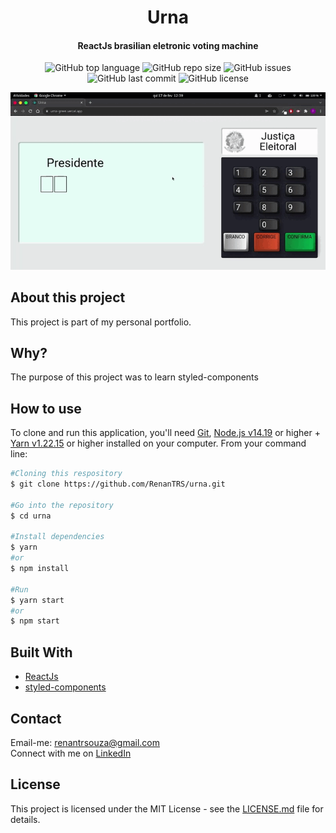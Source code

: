 <h1 align="center">
    Urna
</h1>
<h4 align="center">ReactJs brasilian eletronic voting machine</h4>

<p align="center">
    <img src="https://img.shields.io/github/languages/top/RenanTRS/urna" alt="GitHub top language" />
    <img src="https://img.shields.io/github/repo-size/RenanTRS/urna" alt="GitHub repo size" />
    <img src="https://img.shields.io/github/issues/RenanTRS/urna?color=green" alt="GitHub issues" />
    <img src="https://img.shields.io/github/last-commit/RenanTRS/urna" alt="GitHub last commit" />
    <img src="https://img.shields.io/github/license/renantrs/urna" alt="GitHub license" />
    <br>
</p>
<p align="center">
    <img src="./design/desktop.gif" alt="Demo on Vercel">
</p>

## About this project
This project is part of my personal portfolio.

## Why?
The purpose of this project was to learn styled-components

## How to use
To clone and run this application, you'll need [Git](https://git-scm.com), [Node.js v14.19](https://nodejs.org/) or higher + [Yarn v1.22.15](https://yarnpkg.com/) or higher installed on your computer. From your command line:
```bash
#Cloning this respository
$ git clone https://github.com/RenanTRS/urna.git

#Go into the repository
$ cd urna

#Install dependencies
$ yarn
#or
$ npm install

#Run
$ yarn start
#or
$ npm start
```

## Built With
- [ReactJs](https://reactjs.org/)  
- [styled-components](https://styled-components.com/)

## Contact
Email-me: renantrsouza@gmail.com  
Connect with me on [LinkedIn](https://www.linkedin.com/in/renantrsouza/)

## License
This project is licensed under the MIT License - see the [LICENSE.md](./LICENSE) file for details.
